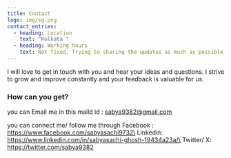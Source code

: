```yaml
---
title: Contact
logo: img/sg.png
contact_entries:
  - heading: Location
    text: "Kolkata "
  - heading: Working hours
    text: Not fixed, Trying to sharing the updates as much as possible daily.
---
```

I will love to get in touch with you and hear your ideas and
questions. I strive to grow and improve constantly and your feedback
is valuable for us.

<h3 class="f4 b lh-title mb2">How can you get?</h3>

you can Email me in this maild id : sabya9382@gmail.com

you can connect me/ follow me through Facebook : https://www.facebook.com/sabyasachi9732\
Linkedin: https://www.linkedin.com/in/sabyasachi-ghosh-19434a23a/\
Twitter/ X: https://twitter.com/sabya9382
